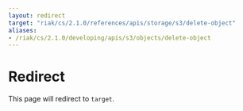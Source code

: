 ```yaml
---
layout: redirect
target: "riak/cs/2.1.0/references/apis/storage/s3/delete-object"
aliases:
- /riak/cs/2.1.0/developing/apis/s3/objects/delete-object
---
```


# Redirect

This page will redirect to `target`.
